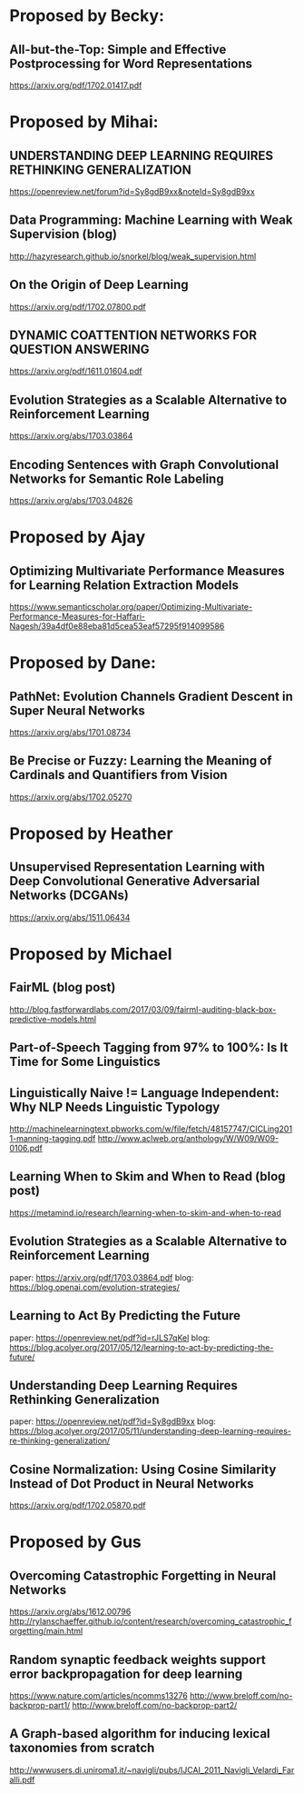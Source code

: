 # Proposed by Becky:

## All-but-the-Top: Simple and Effective Postprocessing for Word Representations
https://arxiv.org/pdf/1702.01417.pdf

# Proposed by Mihai:

## UNDERSTANDING DEEP LEARNING REQUIRES RETHINKING GENERALIZATION
https://openreview.net/forum?id=Sy8gdB9xx&noteId=Sy8gdB9xx

## Data Programming: Machine Learning with Weak Supervision (blog)
http://hazyresearch.github.io/snorkel/blog/weak_supervision.html

## On the Origin of Deep Learning
https://arxiv.org/pdf/1702.07800.pdf

## DYNAMIC COATTENTION NETWORKS FOR QUESTION ANSWERING
https://arxiv.org/pdf/1611.01604.pdf

## Evolution Strategies as a Scalable Alternative to Reinforcement Learning
https://arxiv.org/abs/1703.03864

## Encoding Sentences with Graph Convolutional Networks for Semantic Role Labeling
https://arxiv.org/abs/1703.04826

# Proposed by Ajay

## Optimizing Multivariate Performance Measures for Learning Relation Extraction Models
https://www.semanticscholar.org/paper/Optimizing-Multivariate-Performance-Measures-for-Haffari-Nagesh/39a4df0e88eba81d5cea53eaf57295f914099586

# Proposed by Dane:
## PathNet: Evolution Channels Gradient Descent in Super Neural Networks
https://arxiv.org/abs/1701.08734

## Be Precise or Fuzzy: Learning the Meaning of Cardinals and Quantifiers from Vision
https://arxiv.org/abs/1702.05270

# Proposed by Heather
## Unsupervised Representation Learning with Deep Convolutional Generative Adversarial Networks (DCGANs)
https://arxiv.org/abs/1511.06434

# Proposed by Michael

## FairML (blog post)
http://blog.fastforwardlabs.com/2017/03/09/fairml-auditing-black-box-predictive-models.html

## Part-of-Speech Tagging from 97% to 100%: Is It Time for Some Linguistics
## Linguistically Naive != Language Independent: Why NLP Needs Linguistic Typology
http://machinelearningtext.pbworks.com/w/file/fetch/48157747/CICLing2011-manning-tagging.pdf
http://www.aclweb.org/anthology/W/W09/W09-0106.pdf

## Learning When to Skim and When to Read (blog post)
https://metamind.io/research/learning-when-to-skim-and-when-to-read

## Evolution Strategies as a Scalable Alternative to Reinforcement Learning
paper: https://arxiv.org/pdf/1703.03864.pdf
blog: https://blog.openai.com/evolution-strategies/

## Learning to Act By Predicting the Future
paper: https://openreview.net/pdf?id=rJLS7qKel
blog: https://blog.acolyer.org/2017/05/12/learning-to-act-by-predicting-the-future/

## Understanding Deep Learning Requires Rethinking Generalization
paper: https://openreview.net/pdf?id=Sy8gdB9xx
blog: https://blog.acolyer.org/2017/05/11/understanding-deep-learning-requires-re-thinking-generalization/

## Cosine Normalization: Using Cosine Similarity Instead of Dot Product in Neural Networks
https://arxiv.org/pdf/1702.05870.pdf

# Proposed by Gus

## Overcoming Catastrophic Forgetting in Neural Networks
https://arxiv.org/abs/1612.00796
http://rylanschaeffer.github.io/content/research/overcoming_catastrophic_forgetting/main.html

## Random synaptic feedback weights support error backpropagation for deep learning
https://www.nature.com/articles/ncomms13276
http://www.breloff.com/no-backprop-part1/
http://www.breloff.com/no-backprop-part2/

## A Graph-based algorithm for inducing lexical taxonomies from scratch
http://wwwusers.di.uniroma1.it/~navigli/pubs/IJCAI_2011_Navigli_Velardi_Faralli.pdf
